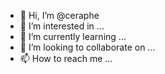 - 👋 Hi, I’m @ceraphe
- 👀 I’m interested in ...
- 🌱 I’m currently learning ...
- 💞️ I’m looking to collaborate on ...
- 📫 How to reach me ...

<!---
ceraphe/ceraphe is a ✨ special ✨ repository because its `README.md` (this file) appears on your GitHub profile.
You can click the Preview link to take a look at your changes.
--->
